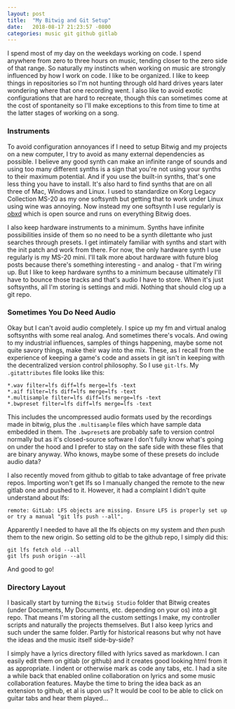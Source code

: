 ```yaml
---
layout: post
title:  "My Bitwig and Git Setup"
date:   2018-08-17 21:23:57 -0800
categories: music git github gitlab
---
```

I spend most of my day on the weekdays working on code. I spend anywhere from zero to three hours on music, tending closer to the zero side of that range. So naturally my instincts when working on music are strongly influenced by how I work on code. I like to be organized. I like to keep things in repositories so I'm not hunting through old hard drives years later wondering where that one recording went. I also like to avoid exotic configurations that are hard to recreate, though this can sometimes come at the cost of spontaneity so I'll make exceptions to this from time to time at the latter stages of working on a song.

### Instruments

To avoid configuration annoyances if I need to setup Bitwig and my projects on a new computer, I try to avoid as many external dependencies as possible. I believe any good synth can make an infinite range of sounds and using too many different synths is a sign that you're not using your synths to their maximum potential. And if you use the built-in synths, that's one less thing you have to install. It's also hard to find synths that are on all three of Mac, Windows and Linux. I used to standardize on Korg Legacy Collection MS-20 as my one softsynth but getting that to work under Linux using wine was annoying. Now instead my one softsynth I use regularly is [obxd](https://obxd.wordpress.com/) which is open source and runs on everything Bitwig does.

I also keep hardware instruments to a minimum. Synths have infinite possibilities inside of them so no need to be a synth dilettante who just searches through presets. I get intimately familiar with synths and start with the init patch and work from there. For now, the only hardware synth I use regularly is my MS-20 mini. I'll talk more about hardware with future blog posts because there's something interesting - and analog - that I'm wiring up. But I like to keep hardware synths to a minimum because ultimately I'll have to bounce those tracks and that's audio I have to store. When it's just softsynths, all I'm storing is settings and midi. Nothing that should clog up a git repo.

### Sometimes You Do Need Audio

Okay but I can't avoid audio completely. I spice up my fm and virtual analog softsynths with some real analog. And sometimes there's vocals. And owing to my industrial influences, samples of things happening, maybe some not quite savory things, make their way into the mix. These, as I recall from the experience of keeping a game's code and assets in git isn't in keeping with the decentralized version control philosophy. So I use `git-lfs`. My `.gitattributes` file looks like this:

    *.wav filter=lfs diff=lfs merge=lfs -text
    *.aif filter=lfs diff=lfs merge=lfs -text
    *.multisample filter=lfs diff=lfs merge=lfs -text
    *.bwpreset filter=lfs diff=lfs merge=lfs -text

This includes the uncompressed audio formats used by the recordings made in bitwig, plus the `.multisample` files which have sample data embedded in them. The `.bwpreset`s are probably safe to version control normally but as it's closed-source software I don't fully know what's going on under the hood and I prefer to stay on the safe side with these files that are binary anyway. Who knows, maybe some of these presets do include audio data?

I also recently moved from github to gitlab to take advantage of free private repos. Importing won't get lfs so I manually changed the remote to the new gitlab one and pushed to it. However, it had a complaint I didn't quite understand about lfs:

`remote: GitLab: LFS objects are missing. Ensure LFS is properly set up or try a manual "git lfs push --all".`

Apparently I needed to have all the lfs objects on my system and *then* push them to the new origin. So setting old to be the github repo, I simply did this:

    git lfs fetch old --all
    git lfs push origin --all

And good to go!

### Directory Layout

I basically start by turning the `Bitwig Studio` folder that Bitwig creates (under Documents, My Documents, etc. depending on your os) into a git repo. That means I'm storing all the custom settings I make, my controller scripts and naturally the projects themselves. But I also keep lyrics and such under the same folder. Partly for historical reasons but why not have the ideas and the music itself side-by-side?

I simply have a lyrics directory filled with lyrics saved as markdown. I can easily edit them on gitlab (or github) and it creates good looking html from it as appropriate. I indent or otherwise mark as code any tabs, etc. I had a site a while back that enabled online collaboration on lyrics and some music collaboration features. Maybe the time to bring the idea back as an extension to github, et al is upon us? It would be cool to be able to click on guitar tabs and hear them played...